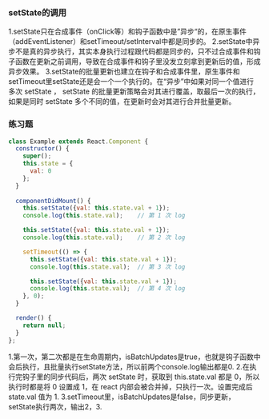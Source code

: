 ### setState的调用
1.setState只在合成事件（onClick等）和钩子函数中是”异步“的，在原生事件（addEventListener）和setTimeout/setInterval中都是同步的。
2.setState中异步不是真的异步执行，其实本身执行过程跟代码都是同步的，只不过合成事件和钩子函数在更新之前调用，导致在合成事件和钩子里没发立刻拿到更新后的值，形成异步效果。
3.setState的批量更新也建立在钩子和合成事件里，原生事件和setTimeout里setState还是会一个一个执行的。在“异步”中如果对同一个值进行多次 setState ， setState 的批量更新策略会对其进行覆盖，取最后一次的执行，如果是同时 setState 多个不同的值，在更新时会对其进行合并批量更新。

### 练习题
```javascript
class Example extends React.Component {
  constructor() {
    super();
    this.state = {
      val: 0
    };
  }
  
  componentDidMount() {
    this.setState({val: this.state.val + 1});
    console.log(this.state.val);    // 第 1 次 log

    this.setState({val: this.state.val + 1});
    console.log(this.state.val);    // 第 2 次 log

    setTimeout(() => {
      this.setState({val: this.state.val + 1});
      console.log(this.state.val);  // 第 3 次 log

      this.setState({val: this.state.val + 1});
      console.log(this.state.val);  // 第 4 次 log
    }, 0);
  }

  render() {
    return null;
  }
};
```
1.第一次，第二次都是在生命周期内，isBatchUpdates是true，也就是钩子函数中会后执行，且批量执行setState方法，所以前两个console.log输出都是0.
2.在执行完钩子里的同步代码后，两次 setState 时，获取到 this.state.val 都是 0，所以执行时都是将 0 设置成 1，在 react 内部会被合并掉，只执行一次。设置完成后 state.val 值为 1.
3.setTimeout里，isBatchUpdates是false，同步更新，setState执行两次，输出2，3.

